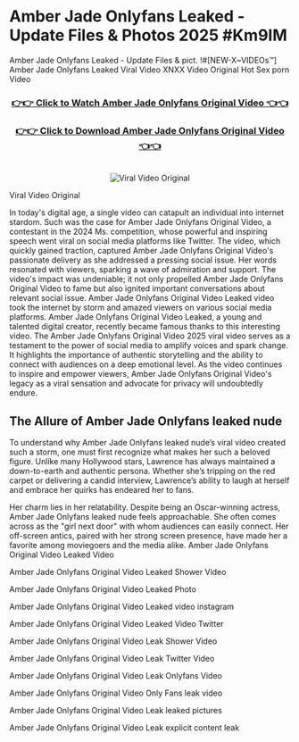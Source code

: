 # Amber Jade Onlyfans Leaked - Update Files & Photos 2025 #Km9IM

Amber Jade Onlyfans Leaked - Update Files & pict. !#[NEW-X~VIDEOs™] Amber Jade Onlyfans Leaked Viral Video XNXX Video Original Hot Sex porn Video
<br>
<div align="center">
<h3><a href="https://links2leaks.com?utm_source=amberjade&utm_medium=gitlong" rel="nofollow">👉👉 Click to Watch Amber Jade Onlyfans Original Video 👈👈</a></h3>
<h3><a href="https://links2leaks.com?utm_source=amberjade&utm_medium=gitlong" rel="nofollow">👉👉 Click to Download Amber Jade Onlyfans Original Video 👈👈</a></h3>
<br>
<a href="https://links2leaks.com?utm_source=amberjade&utm_medium=gitlong" rel="nofollow"><img src="https://i.ibb.co/Gkj2r4b/banner.png" alt="Viral Video Original" style="max-width: 100%; display: inline-block;" data-target="animated-image.originalImage"></a>
</div>

Viral Video Original

In today's digital age, a single video can catapult an individual into internet stardom. Such was the case for Amber Jade Onlyfans Original Video, a contestant in the 2024 Ms. competition, whose powerful and inspiring speech went viral on social media platforms like Twitter.
The video, which quickly gained traction, captured Amber Jade Onlyfans Original Video's passionate delivery as she addressed a pressing social issue. Her words resonated with viewers, sparking a wave of admiration and support. The video's impact was undeniable; it not only propelled Amber Jade Onlyfans Original Video to fame but also ignited important conversations about relevant social issue.
Amber Jade Onlyfans Original Video Leaked video took the internet by storm and amazed viewers on various social media platforms. Amber Jade Onlyfans Original Video Leaked, a young and talented digital creator, recently became famous thanks to this interesting video.
The Amber Jade Onlyfans Original Video 2025 viral video serves as a testament to the power of social media to amplify voices and spark change. It highlights the importance of authentic storytelling and the ability to connect with audiences on a deep emotional level. As the video continues to inspire and empower viewers, Amber Jade Onlyfans Original Video's legacy as a viral sensation and advocate for privacy will undoubtedly endure.

<h2>The Allure of Amber Jade Onlyfans leaked nude</h2>


To understand why Amber Jade Onlyfans leaked nude’s viral video created such a storm, one must first recognize what makes her such a beloved figure. Unlike many Hollywood stars, Lawrence has always maintained a down-to-earth and authentic persona. Whether she’s tripping on the red carpet or delivering a candid interview, Lawrence’s ability to laugh at herself and embrace her quirks has endeared her to fans.

Her charm lies in her relatability. Despite being an Oscar-winning actress, Amber Jade Onlyfans leaked nude feels approachable. She often comes across as the "girl next door" with whom audiences can easily connect. Her off-screen antics, paired with her strong screen presence, have made her a favorite among moviegoers and the media alike.
Amber Jade Onlyfans Original Video Leaked Video

Amber Jade Onlyfans Original Video Leaked Shower Video

Amber Jade Onlyfans Original Video Leaked Photo

Amber Jade Onlyfans Original Video Leaked video instagram

Amber Jade Onlyfans Original Video Leaked Video Twitter

Amber Jade Onlyfans Original Video Leak Shower Video

Amber Jade Onlyfans Original Video Leak Twitter Video

Amber Jade Onlyfans Original Video Leak Onlyfans Video

Amber Jade Onlyfans Original Video Only Fans leak video

Amber Jade Onlyfans Original Video Leak leaked pictures

Amber Jade Onlyfans Original Video Leak explicit content leak